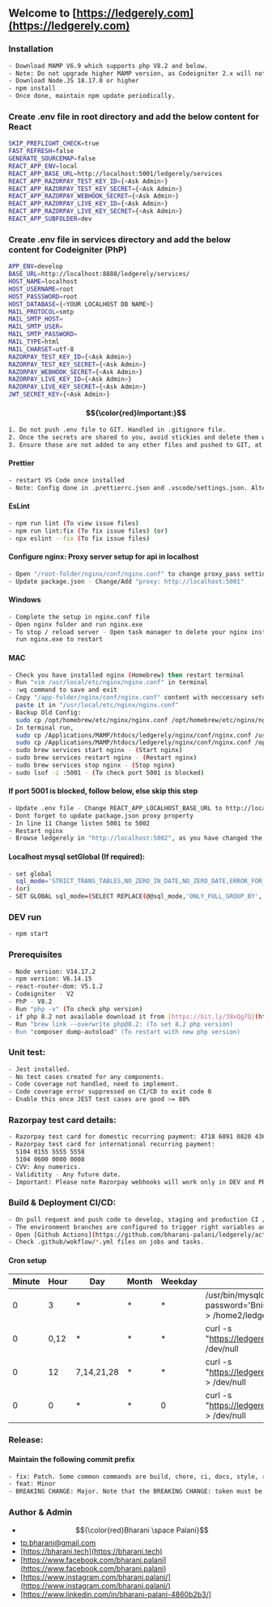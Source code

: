 ## Welcome to [https://ledgerely.com](https://ledgerely.com)

### Installation

```sh
- Download MAMP V6.9 which supports php V8.2 and below.
- Note: Do not upgrade higher MAMP version, as Codeigniter 2.x will not support some deprecated functions.
- Download Node.JS 18.17.0 or higher
- npm install
- Once done, maintain npm update periodically.
```

### Create .env file in root directory and add the below content for React

```sh
SKIP_PREFLIGHT_CHECK=true
FAST_REFRESH=false
GENERATE_SOURCEMAP=false
REACT_APP_ENV=local
REACT_APP_BASE_URL=http://localhost:5001/ledgerely/services
REACT_APP_RAZORPAY_TEST_KEY_ID={<Ask Admin>}
REACT_APP_RAZORPAY_TEST_KEY_SECRET={<Ask Admin>}
REACT_APP_RAZORPAY_WEBHOOK_SECRET={<Ask Admin>}
REACT_APP_RAZORPAY_LIVE_KEY_ID={<Ask Admin>}
REACT_APP_RAZORPAY_LIVE_KEY_SECRET={<Ask Admin>}
REACT_APP_SUBFOLDER=dev
```

### Create .env file in services directory and add the below content for Codeigniter (PhP)

```sh
APP_ENV=develop
BASE_URL=http://localhost:8888/ledgerely/services/
HOST_NAME=localhost
HOST_USERNAME=root
HOST_PASSSWORD=root
HOST_DATABASE={<YOUR LOCALHOST DB NAME>}
MAIL_PROTOCOL=smtp
MAIL_SMTP_HOST=
MAIL_SMTP_USER=
MAIL_SMTP_PASSWORD=
MAIL_TYPE=html
MAIL_CHARSET=utf-8
RAZORPAY_TEST_KEY_ID={<Ask Admin>}
RAZORPAY_TEST_KEY_SECRET={<Ask Admin>}
RAZORPAY_WEBHOOK_SECRET={<Ask Admin>}
RAZORPAY_LIVE_KEY_ID={<Ask Admin>}
RAZORPAY_LIVE_KEY_SECRET={<Ask Admin>}
JWT_SECRET_KEY={<Ask Admin>}
```

#### $${\color{red}Important:}$$

```sh
1. Do not push .env file to GIT. Handled in .gitignore file.
2. Once the secrets are shared to you, avoid stickies and delete them when they are setup.
3. Ensure those are not added to any other files and pushed to GIT, at any cause.
```

#### Prettier

```sh
- restart VS Code once installed
- Note: Config done in .prettierrc.json and .vscode/settings.json. Alter this file carefully.
```

#### EsLint

```sh
- npm run lint (To view issue files)
- npm run lint:fix (To fix issue files) (or)
- npx eslint --fix (To fix issue files)
```

#### Configure nginx: Proxy server setup for api in localhost

```sh
- Open "/root-folder/nginx/conf/nginx.conf" to change proxy_pass settings in line
- Update package.json - Change/Add "proxy: http://localhost:5001"
```

#### Windows

```sh
- Complete the setup in nginx.conf file
- Open nginx folder and run nginx.exe
- To stop / reload server - Open task manager to delete your nginx instance and
  run nginx.exe to restart
```

#### MAC

```sh
- Check you have installed nginx (Homebrew) then restart terminal
- Run "vim /usr/local/etc/nginx/nginx.conf" in terminal
- :wq command to save and exit
- Copy "/app-folder/nginx/conf/nginx.conf" content with neccessary setup and
  paste it in "/usr/local/etc/nginx/nginx.conf"
- Backup Old Config:
  sudo cp /opt/homebrew/etc/nginx/nginx.conf /opt/homebrew/etc/nginx/nginx.conf.bak.$(date +%F_%T)
- In terminal run,
  sudo cp /Applications/MAMP/htdocs/ledgerely/nginx/conf/nginx.conf /usr/local/etc/nginx/nginx.conf (For Intel)
  sudo cp /Applications/MAMP/htdocs/ledgerely/nginx/conf/nginx.conf /opt/homebrew/etc/nginx/nginx.conf (For M series Silicon)
- sudo brew services start nginx - (Start nginx)
- sudo brew services restart nginx - (Restart nginx)
- sudo brew services stop nginx - (Stop nginx)
- sudo lsof -i :5001 - (To check port 5001 is blocked)
```

#### If port 5001 is blocked, follow below, else skip this step

```sh
- Update .env file - Change REACT_APP_LOCALHOST_BASE_URL to http://localhost:5002/ledgerely/services
- Dont forget to update package.json proxy property
- In line 11 Change listen 5001 to 5002
- Restart nginx
- Browse ledgerely in "http://localhost:5002", as you have changed the port settings to "5002"
```

#### Localhost mysql setGlobal (If required):

```sh
- set global
  sql_mode='STRICT_TRANS_TABLES,NO_ZERO_IN_DATE,NO_ZERO_DATE,ERROR_FOR_DIVISION_BY_ZERO,NO_AUTO_CREATE_USER,NO_ENGINE_SUBSTITUTION';
- (or)
- SET GLOBAL sql_mode=(SELECT REPLACE(@@sql_mode,'ONLY_FULL_GROUP_BY',''));
```

### DEV run

```sh
- npm start
```

### Prerequisites

```sh
- Node version: V14.17.2
- npm version: V6.14.15
- react-router-dom: V5.1.2
- Codeigniter - V2
- PhP - V8.2
- Run "php -v" (To check php version)
- if php 8.2 not available download it from [https://bit.ly/38xQg7Q](https://bit.ly/38xQg7Q)
- Run "brew link --overwrite php@8.2: (To set 8.2 php version)
- Run "composer dump-autoload" (To restart with new php version)
```

### Unit test:

```sh
- Jest installed.
- No test cases created for any components.
- Code coverage not handled, need to implement.
- Code coverage error suppressed on CI/CD to exit code 0
- Enable this once JEST test cases are good >= 80%
```

### Razorpay test card details:

```sh
- Razorpay test card for domestic recurring payment: 4718 6091 0820 4366
- Razorpay test card for international recurring payment:
  5104 0155 5555 5558
  5104 0600 0000 0008
- CVV: Any numerics.
- Validitity - Any future date.
- Important: Please note Razorpay webhooks will work only in DEV and PROD, not in STAGE. So please handle testing in DEV instead of stage
```

### Build & Deployment CI/CD:

```sh
- On pull request and push code to develop, staging and production CI / CD automation is implemented.
- The environment branches are configured to trigger right variables and secrets to respective branch.
- Open [Github Actions](https://github.com/bharani-palani/ledgerely/actions) to check on deployment status and progress.
- Check .github/wokflow/*.yml files on jobs and tasks.
```

#### Cron setup

| Minute | Hour | Day        | Month | Weekday | Command                                                                                                                                                         |
| ------ | ---- | ---------- | ----- | ------- | --------------------------------------------------------------------------------------------------------------------------------------------------------------- |
| 0      | 3    | \*         | \*    | \*      | /usr/bin/mysqldump --user='ledgerfg_admin' --password='Bnisuccess@123' --host='localhost' ledgerfg_app_production > /home2/ledgerfg/sqlbackup/ledgerelyProd.sql |
| 0      | 0,12 | \*         | \*    | \*      | curl -s "https://ledgerely.com/app/services/cron/cronJobs/quotaBatchUpdate" > /dev/null                                                                         |
| 0      | 12   | 7,14,21,28 | \*    | \*      | curl -s "https://ledgerely.com/app/services/cron/cronJobs/expiryBatchNotification" > /dev/null                                                                  |
| 0      | 0    | \*         | \*    | 0       | curl -s "https://ledgerely.com/app/services/cron/cronJobs/expiryBatchNotification" > /dev/null                                                                  |

### Release:

#### Maintain the following commit prefix

```sh
- fix: Patch. Some common commands are build, chore, ci, docs, style, refactor and test with no version bump.
- feat: Minor
- BREAKING CHANGE: Major. Note that the BREAKING CHANGE: token must be in the footer of the commit
```

### Author & Admin

- $${\color{red}Bharani \space Palani}$$
- [tp.bharani@gmail.com ](mailto:tp.bharani@gmail.com)
- [https://bharani.tech](https://bharani.tech)
- [https://www.facebook.com/bharani.palani](https://www.facebook.com/bharani.palani)
- [https://www.instagram.com/bharani.palani/](https://www.instagram.com/bharani.palani/)
- [https://www.linkedin.com/in/bharani-palani-4860b2b3/]
